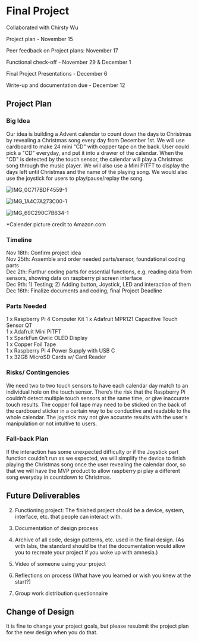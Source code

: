 # Final Project
Collaborated with Chirsty Wu

Project plan - November 15

Peer feedback on Project plans: November 17

Functional check-off - November 29 & December 1

Final Project Presentations - December 6

Write-up and documentation due - December 12

## Project Plan

### Big Idea
Our idea is building a Advent calendar to count down the days to Christmas by revealing a Christmas song every day from December 1st. We will use cardboard to make 24 mini "CD" with copper tape on the back. User could pick a "CD" everyday, and put it into a drawer of the calendar. When the "CD" is detected by the touch sensor, the calendar will play a Christmas song through the music player. We will also use a Mini PiTFT to display the days left until Christmas and the name of the playing song. We would also use the joystick for users to play/pause/replay the song.

![IMG_0C717BDF4559-1](https://user-images.githubusercontent.com/46438303/202084432-cfe08674-98f1-4e9d-8e1e-1f4f82dffd49.jpeg)

![IMG_1A4C7A273C00-1](https://user-images.githubusercontent.com/46438303/202084475-f381fcf3-15d6-49e2-9833-6365d8bd2a8e.jpeg)

![IMG_69C290C7B634-1](https://user-images.githubusercontent.com/46438303/202084482-688a839c-18ce-453d-91bc-91a0bacabb35.jpeg)

*Calender picture credit to Amazon.com
### Timeline
Nov 18th: Confirm project idea   
Nov 25th: Assemble and order needed parts/sensor, foundational coding parts    
Dec 2th: Furthur coding parts for essential functions, e.g. reading data from sensors, showing data on raspberry pi screen interface     
Dec 9th: 1) Testing; 2) Adding button, Joystick, LED and interaction of them      
Dec 16th: Finalize documents and coding, final Project Deadline


### Parts Needed
1 x Raspberry Pi 4 Computer Kit 
1 x Adafruit MPR121 Capacitive Touch Sensor QT      
1 x Adafruit Mini PiTFT    
1 x SparkFun Qwiic OLED Display    
1 x Copper Foil Tape       
1 x Raspberry Pi 4 Power Supply with USB C      
1 x 32GB MicroSD Cards w/ Card Reader   

### Risks/ Contingencies
We need two to two touch sensors to have each calendar day match to an individual hole on the touch sensor. There’s the risk that the Raspberry Pi couldn’t detect multiple touch sensors at the same time, or give inaccurate touch results.
The copper foil tape may need to be sticked on the back of the cardboard sticker in a certain way to be conductive and readable to the whole calendar.
The joystick may not give accurate results with the user's manipulation or not intuitive to users. 

### Fall-back Plan
If the interaction has some unexpected difficulty or if the Joystick part function couldn’t run as we expected, we will simplify the device to finish playing the Christmas song once the user revealing the calendar door, so that we will have the MVP product to allow raspberry pi play a different song everyday in countdown to Christmas.


## Future Deliverables

2. Functioning project: The finished project should be a device, system, interface, etc. that people can interact with.

3. Documentation of design process
4. Archive of all code, design patterns, etc. used in the final design. (As with labs, the standard should be that the documentation would allow you to recreate your project if you woke up with amnesia.)
5. Video of someone using your project
6. Reflections on process (What have you learned or wish you knew at the start?)

7. Group work distribution questionnaire

## Change of Design

It is fine to change your project goals, but please resubmit the project plan for the new design when you do that.
